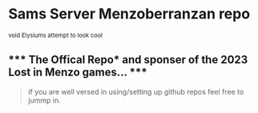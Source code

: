 
# Sams Server Menzoberranzan repo

<sub>void Elysiums attempt to look cool</sub>

## *** The Offical Repo* and sponser of the 2023 Lost in Menzo games... ***

> if you are well versed in using/setting up github repos feel free to jummp in.
> 

